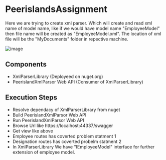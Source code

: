 # PeerislandsAssignment
Here we are trying to create xml parser. Which will create and read xml name of model name, like if we would have model name "EmployeeModel" then file name will be created as "EmployeeModel.xml". The location of xml file will be the "MyDocuments" folder in repective machine.

![image](https://user-images.githubusercontent.com/100024399/156155352-aaa62a45-7230-4c62-a518-d436135d8c08.png)

## Components
* XmlParserLibrary (Deployeed on nuget.org)
* PeerislandXmlParsor Web API (Consumer of XmlParserLibrary)

## Execution Steps
* Resolve dependacy of XmlParserLibrary from nuget
* Build PeerislandXmlParsor Web API
* Run PeerislandXmlParsor Web API
* Browse Url like https://localhost:44337/swagger
* Get view like above
* Employee routes has coverted problem statment 1
* Designation routes has coverted probelm statment 2
* In XmlParserLibrary We have "IEmployeeModel" interface for further extension of employee model.